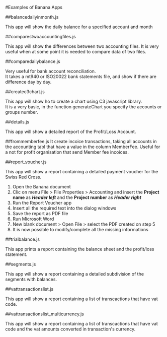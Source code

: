 #Examples of Banana Apps


##balancedailyinmonth.js

This app will show the daily balance for a specified account and month   

##comparestwoaccountingfiles.js

This app will show the differences between two accounting files. It is very useful when at some point it is needed to compare data of two files.

##comparedailybalance.js

Very useful for bank account reconciliation.  
It takes a mt940 or ISO20022 bank statements file, and show if there are difference day by day.

##createc3chart.js

This app will show ho to create a chart using C3 javascript library.  
It is a very basic, in the function generateChart you specify the accounts or groups number. 

##details.js

This app will show a detailed report of the Profit/Loss Account.

##frommemberfee.js
It create incoice transactions, taking all  accounts in the accounting tabl that have a value in the column MemberFee.
Useful for a not for profit organisation that send Member fee incoices.
 

##report_voucher.js

This app will show a report containing a detailed payment voucher for the Swiss Red Cross.

1. Open the Banana document
2. Clic on menu File > File Properties > Accounting and insert the **Project name** as ***Header left*** and the **Project number** as ***Header right***
3. Run the Report Voucher app
4. Insert all the required text into the dialog windows
5. Save the report as PDF file
6. Run Microsoft Word
7. New blank document > Open File > select the PDF created on step 5
8. It is now possible to modify/complete all the missing informations


##trialbalance.js

This app prints a report containing the balance sheet and the profit/loss statement.


##segments.js

This app will show a report containing a detailed subdivision of the segments with balances.

##vattransactionslist.js

This app will show a report containing a list of transcactions that have vat code. 

##vattransactionslist_multicurrency.js

This app will show a report containing a list of transcactions that have vat code and the vat amounts converted in transaction's currency. 

